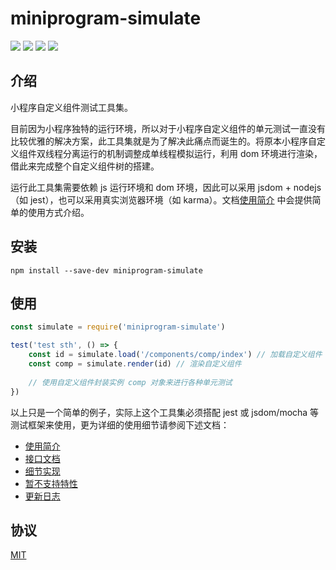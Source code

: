 # miniprogram-simulate

[![](https://img.shields.io/npm/v/miniprogram-simulate.svg?style=flat)](https://www.npmjs.com/package/miniprogram-simulate)
[![](https://img.shields.io/travis/wechat-miniprogram/miniprogram-simulate.svg)](https://github.com/wechat-miniprogram/miniprogram-simulate)
[![](https://img.shields.io/github/license/wechat-miniprogram/miniprogram-simulate.svg)](https://github.com/wechat-miniprogram/miniprogram-simulate)
[![](https://img.shields.io/codecov/c/github/wechat-miniprogram/miniprogram-simulate.svg)](https://github.com/wechat-miniprogram/miniprogram-simulate)

## 介绍

小程序自定义组件测试工具集。

目前因为小程序独特的运行环境，所以对于小程序自定义组件的单元测试一直没有比较优雅的解决方案，此工具集就是为了解决此痛点而诞生的。将原本小程序自定义组件双线程分离运行的机制调整成单线程模拟运行，利用 dom 环境进行渲染，借此来完成整个自定义组件树的搭建。

运行此工具集需要依赖 js 运行环境和 dom 环境，因此可以采用 jsdom + nodejs（如 jest），也可以采用真实浏览器环境（如 karma）。文档[使用简介](./docs/tutorial.md) 中会提供简单的使用方式介绍。

## 安装

```
npm install --save-dev miniprogram-simulate
```

## 使用

```js
const simulate = require('miniprogram-simulate')

test('test sth', () => {
    const id = simulate.load('/components/comp/index') // 加载自定义组件
    const comp = simulate.render(id) // 渲染自定义组件
    
    // 使用自定义组件封装实例 comp 对象来进行各种单元测试
})
```

以上只是一个简单的例子，实际上这个工具集必须搭配 jest 或 jsdom/mocha 等测试框架来使用，更为详细的使用细节请参阅下述文档：

* [使用简介](./docs/tutorial.md)
* [接口文档](./docs/api.md)
* [细节实现](./docs/detail.md)
* [暂不支持特性](./docs/todo.md)
* [更新日志](./docs/update.md)

## 协议

[MIT](./LICENSE)

